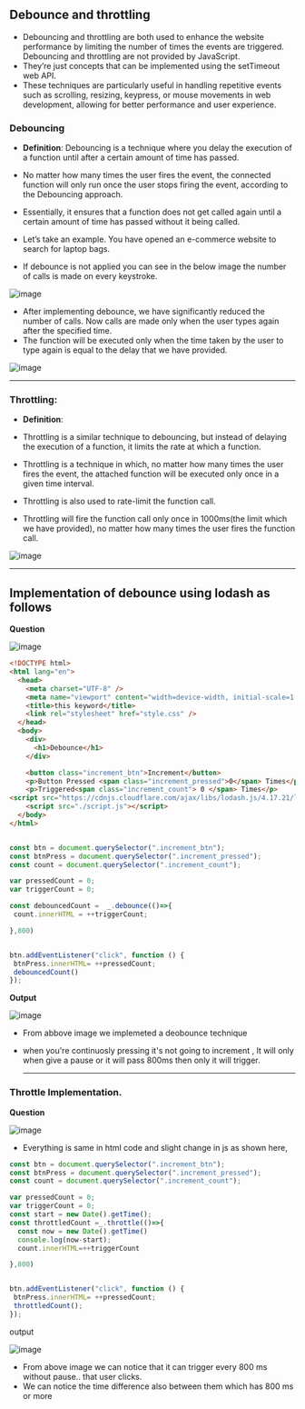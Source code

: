 ## Debounce and throttling

- Debouncing and throttling are both used to enhance the website performance by limiting the number of times the events are triggered. Debouncing and throttling are not provided by JavaScript.
- They’re just concepts that can be implemented using the setTimeout web API.
- These techniques are particularly useful in handling repetitive events such as scrolling, resizing, keypress, or mouse movements in web development, allowing for better performance and user experience.


 ### Debouncing
- **Definition**: Debouncing is a technique where you delay the execution of a function until after a certain amount of time has passed.
- No matter how many times the user fires the event, the connected function will only run once the user stops firing the event, according to the Debouncing approach. 
- Essentially, it ensures that a function does not get called again until a certain amount of time has passed without it being called.

- Let’s take an example. You have opened an e-commerce website to search for laptop bags.

- If debounce is not applied you can see in the below image the number of calls is made on every keystroke.

![image](https://github.com/venkatdas/Interview_prep/assets/43024084/9653d263-816f-4852-ae73-f1f358869249)

- After implementing debounce, we have significantly reduced the number of calls. Now calls are made only when the user types again after the specified time.
- The function will be executed only when the time taken by the user to type again is equal to the delay that we have provided.

![image](https://github.com/venkatdas/Interview_prep/assets/43024084/8b2a97f9-b664-43d2-986a-7cde80ff1988)

___________________________


### Throttling:

- **Definition**:
- Throttling is a similar technique to debouncing, but instead of delaying the execution of a function, it limits the rate at which a function.
- Throttling is a technique in which, no matter how many times the user fires the event, the attached function will be executed only once in a given time interval. 

- Throttling is also used to rate-limit the function call.
- Throttling will fire the function call only once in 1000ms(the limit which we have provided), no matter how many times the user fires the function call.

![image](https://github.com/venkatdas/Interview_prep/assets/43024084/4a91590b-c454-45c7-8314-0b6fe8754aff)
 

------------------------------

## Implementation of debounce using lodash as follows

**Question**

![image](https://github.com/venkatdas/Interview_prep/assets/43024084/5aae2be7-f218-4770-94f8-a9ae4c73cea0)


```html
<!DOCTYPE html>
<html lang="en">
  <head>
    <meta charset="UTF-8" />
    <meta name="viewport" content="width=device-width, initial-scale=1.0" />
    <title>this keyword</title>
    <link rel="stylesheet" href="style.css" />
  </head>
  <body>
    <div>
      <h1>Debounce</h1>
    </div>

    <button class="increment_btn">Increment</button>
    <p>Button Pressed <span class="increment_pressed">0</span> Times</p>
    <p>Triggered<span class="increment_count"> 0 </span> Times</p>
<script src="https://cdnjs.cloudflare.com/ajax/libs/lodash.js/4.17.21/lodash.min.js" integrity="sha512-WFN04846sdKMIP5LKNphMaWzU7YpMyCU245etK3g/2ARYbPK9Ub18eG+ljU96qKRCWh+quCY7yefSmlkQw1ANQ==" crossorigin="anonymous" referrerpolicy="no-referrer"></script>
    <script src="./script.js"></script>
  </body>
</html>

```

```js

const btn = document.querySelector(".increment_btn");
const btnPress = document.querySelector(".increment_pressed");
const count = document.querySelector(".increment_count");

var pressedCount = 0;
var triggerCount = 0;

const debouncedCount =  _.debounce(()=>{
 count.innerHTML = ++triggerCount;

},800)


btn.addEventListener("click", function () {
 btnPress.innerHTML= ++pressedCount;
 debouncedCount()
});

```

**Output**

![image](https://github.com/venkatdas/Interview_prep/assets/43024084/6f0baee3-e774-4ae4-b0dd-d7a016f0bfb0)


- From abbove image we implemeted a deobounce technique
- when you're continuosly pressing it's not going to increment , It will only when give a pause or it will pass 800ms then only it will trigger.



  ________________________________

### Throttle Implementation.

**Question**

![image](https://github.com/venkatdas/Interview_prep/assets/43024084/84b6cb29-78f0-4143-a52a-057dc73d590d)


- Everything is same in html code and slight change in js as shown here,

```js
const btn = document.querySelector(".increment_btn");
const btnPress = document.querySelector(".increment_pressed");
const count = document.querySelector(".increment_count");

var pressedCount = 0;
var triggerCount = 0;
const start = new Date().getTime();
const throttledCount =_.throttle(()=>{
  const now = new Date().getTime()
  console.log(now-start);
  count.innerHTML=++triggerCount

},800)


btn.addEventListener("click", function () {
 btnPress.innerHTML= ++pressedCount;
 throttledCount();
});

```

output


![image](https://github.com/venkatdas/Interview_prep/assets/43024084/799d3653-e399-43db-a9dd-653bbe912b01)


- From above image we can notice that it can trigger every 800 ms without pause.. that user clicks.
- We can notice the time difference also between them which has 800 ms or more











